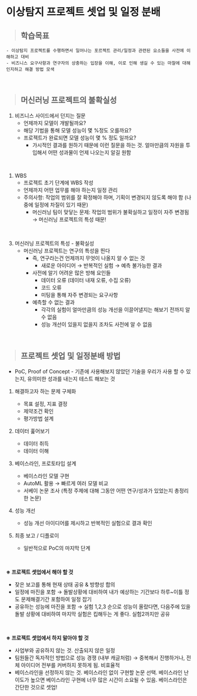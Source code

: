 
# 이상탐지 프로젝트 셋업 및 일정 분배

> ## 학습목표
    - 이상탐지 프로젝트를 수행하면서 일어나는 포르젝트 관리/일정과 관련된 요소들을 사전에 이해하고 대비
    - 비즈니스 요구사항과 연구자의 상충하는 입장을 이해, 이로 인해 생길 수 있는 마찰에 대해 인지하고 해결 방법 모색


</br>

> ## 머신러닝 프로젝트의 불확실성

1. 비즈니스 사이드에서 던지는 질문
   - 언제까지 모델이 개발될까요?
   - 해당 기법을 통해 모델 성능이 몇 %정도 오를까요?
   - 프로젝트가 완료되면 모델 성능이 몇 % 정도 일까요?
     - 가시적인 결과를 원하기 때문에 이런 질문을 하는 것. 얼마만큼의 자원을 투입해서 어떤 성과물이 언제 나오는지 알길 원함 

<br>

1. WBS
   - 프로젝트 초기 단계에 WBS 작성
   - 언제까지 어떤 업무를 해야 하는지 일정 관리
   - 주의사항: 작업의 범위를 잘 확정해야 하며, 기획이 변경되지 않도록 해야 함 (나중에 일정에 차질이 있기 때문) 
     - 머신러닝 팀이 맞닿는 문제: 작업의 범위가 불확실하고 일정이 자주 변경됨 → 머신러닝 프로젝트의 특성 때문! 

<br>

3. 머신러닝 프로젝트의 특성 - 불확실성
    - 머신러닝 프로젝트는 연구의 특성을 띈다
        - 즉, 연구라는건 언제까지 무엇이 나올지 알 수 없는 것
          - 새로운 아이디어 → 반복적인 실험 → 예측 불가능한 결과
        - 사전에 알기 어려운 많은 방해 요인들
            - 데이터 오류 (데이터 내재 오류, 수집 오류)
            - 코드 오류
            - 미팅을 통해 자주 변경되는 요구사항
        - 예측할 수 없는 결과
            - 각각의 실험이 얼마만큼의 성능 개선을 이끌어낼지는 해보기 전까지 알 수 없음
            - 성능 개선이 있을지 없을지 조차도 사전에 알 수 없음


</br>

> ## 프로젝트 셋업 및 일정분배 방법
* PoC, Proof of Concept - 기존에 사용해보지 않았던 기술을 우리가 사용 할 수 있는지, 유의미한 성과를 내는지 테스트 해보는 것
  
1. 해결하고자 하는 문제 구체화 
   - 목표 설정, 지표 결정
   - 제약조건 확인
   - 평가방법 설계
    
2. 데이터 훑어보기  
   - 데이터 취득
   - 데이터 이해
    
3. 베이스라인, 프로토타입 설계  
   - 베이스라인 모델 구현
   - AutoML 활용 → 빠르게 여러 모델 비교
   - 서베이 논문 조사 (특정 주제에 대해 그동안 어떤 연구/성과가 있었는지 총정리한 논문)
    
4. 성능 개선
   - 성능 개선 아이디어를 제시하고 반복적인 실험으로 결과 확인
    
5. 최종 보고 / 디플로이 
   - 일반적으로 PoC의 마지막 단계

<br>

**※ 프로젝트 셋업에서 해야 할 것**
   - 잦은 보고를 통해 현재 상태 공유 & 방향성 합의
   - 일정에 마진을 포함 → 돌발상황에 대비하여 내가 예상하는 기간보다 하루~이틀 정도 문제해결기간 포함하여 일정 잡기
   - 공유하는 성능에 마진을 포함 → 실험 1,2,3 순으로 성능이 올랐다면, 다음주에 있을 돌발 상황에 대비하여 마지막 실험은 킵해두는 게 좋다. 실험2까지만 공유

<br>

**※ 프로젝트 셋업에서 하지 말아야 할 것**
   - 사업부와 공유하지 않는 것. 산출되지 않은 일정
   - 팀원들간 독자적인 방법으로 성능 경쟁 (내부 캐글처럼) → 중복해서 진행하거나, 전체 아이디어 전부를 커버하지 못하게 됨. 비효율적
   - 베이스라인을 선정하지 않는 것. 베이스라인 없이 구현할 논문 선택. 베이스라인 난이도가 높으면 베이스라인 구현에 너무 많은 시간이 소요될 수 있음. 베이스라인은 간단한 것으로 셋업!
